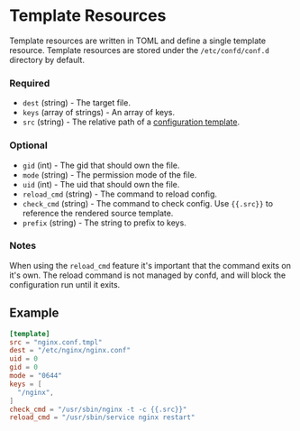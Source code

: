 # Template Resources

Template resources are written in TOML and define a single template resource.
Template resources are stored under the `/etc/confd/conf.d` directory by default.

### Required

* `dest` (string) - The target file.
* `keys` (array of strings) - An array of keys.
* `src` (string) - The relative path of a [configuration template](templates.md).

### Optional

* `gid` (int) - The gid that should own the file.
* `mode` (string) - The permission mode of the file.
* `uid` (int) - The uid that should own the file.
* `reload_cmd` (string) - The command to reload config.
* `check_cmd` (string) - The command to check config. Use `{{.src}}` to reference the rendered source template.
* `prefix` (string) - The string to prefix to keys.

### Notes

When using the `reload_cmd` feature it's important that the command exits on it's own. The reload
command is not managed by confd, and will block the configuration run until it exits.

## Example

```TOML
[template]
src = "nginx.conf.tmpl"
dest = "/etc/nginx/nginx.conf"
uid = 0
gid = 0
mode = "0644"
keys = [
  "/nginx",
]
check_cmd = "/usr/sbin/nginx -t -c {{.src}}"
reload_cmd = "/usr/sbin/service nginx restart"
```
